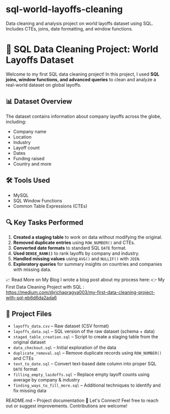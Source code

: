 # sql-world-layoffs-cleaning
Data cleaning and analysis project on world layoffs dataset using SQL. Includes CTEs, joins, date formatting, and window functions.
# 🧹 SQL Data Cleaning Project: World Layoffs Dataset

Welcome to my first SQL data cleaning project! In this project, I used **SQL joins, window functions, and advanced queries** to clean and analyze a real-world dataset on global layoffs.

## 📊 Dataset Overview
The dataset contains information about company layoffs across the globe, including:
- Company name
- Location
- Industry
- Layoff count
- Dates
- Funding raised
- Country and more

## 🛠️ Tools Used
- MySQL
- SQL Window Functions
- Common Table Expressions (CTEs)

## 🔍 Key Tasks Performed
1. **Created a staging table** to work on data without modifying the original.
2. **Removed duplicate entries** using `ROW_NUMBER()` and CTEs.
3. **Converted date formats** to standard SQL `DATE` format.
4. **Used `DENSE_RANK()`** to rank layoffs by company and industry.
5. **Handled missing values** using `AVG()` and `NULLIF()` with `JOIN`.
6. **Exploratory queries** for summary insights on countries and companies with missing data.


📈 Read More on My Blog
I wrote a blog post about my process here:
👉 My First Data Cleaning Project with SQL : https://medium.com/@richapragya003/my-first-data-cleaning-project-with-sql-eb6d6da2ada6

## 📁 Project Files

- `layoffs_data.csv` – Raw dataset (CSV format)
- `layoffs_data.sql` – SQL version of the raw dataset (schema + data)
- `staged_table_creation.sql` – Script to create a staging table from the original dataset
- `data_checkout.sql` – Initial exploration of the data
- `duplicate_removal.sql` – Remove duplicate records using `ROW_NUMBER()` and CTEs
- `text_to_date.sql` – Convert text-based date column into proper SQL `DATE` format
- `filling_empty_laidoffs.sql` – Replace empty layoff counts using average by company & industry
- `finding_ways_to_fill_more.sql` – Additional techniques to identify and fix missing data

README.md – Project documentation
🤝 Let's Connect!
Feel free to reach out or suggest improvements. Contributions are welcome!

